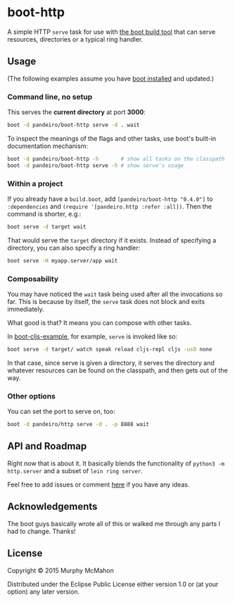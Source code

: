 # boot-http

A simple HTTP `serve` task for use with [the boot build tool][boot]
that can serve resources, directories or a typical ring handler.


## Usage

(The following examples assume you have [boot installed][installboot] and updated.)

### Command line, no setup

This serves the **current directory** at port **3000**:

```bash
boot -d pandeiro/boot-http serve -d . wait
```

To inspect the meanings of the flags and other tasks, use boot's built-in
documentation mechanism:

```bash
boot -d pandeiro/boot-http -h       # show all tasks on the classpath
boot -d pandeiro/boot-http serve -h # show serve's usage
```

### Within a project

If you already have a `build.boot`, add `[pandeiro/boot-http "0.4.0"]` to `:dependencies` and
`(require '[pandeiro.http :refer :all])`. Then the command is shorter, e.g.:

```bash
boot serve -d target wait
```

That would serve the `target` directory if it exists. Instead of specifying a directory,
you can also specify a ring handler:

```bash
boot serve -H myapp.server/app wait
```

### Composability

You may have noticed the `wait` task being used after all the invocations so far. This is
because by itself, the `serve` task does not block and exits immediately.

What good is that? It means you can compose with other tasks.

In [boot-cljs-example][boot-cljs-example], for example, `serve` is
invoked like so:

```bash
boot serve -d target/ watch speak reload cljs-repl cljs -usO none
```

In that case, since serve is given a directory, it serves the directory and whatever
resources can be found on the classpath, and then gets out of the way.

### Other options

You can set the port to serve on, too:

```bash
boot -d pandeiro/http serve -d . -p 8888 wait
```


## API and Roadmap

Right now that is about it. It basically blends the functionality of `python3 -m http.server` and
a subset of `lein ring server`.

Feel free to add issues or comment [here][boot-discourse] if
you have any ideas.


## Acknowledgements

The boot guys basically wrote all of this or walked me through any parts I had to change. Thanks!


## License

Copyright © 2015 Murphy McMahon

Distributed under the Eclipse Public License either version 1.0 or (at
your option) any later version.

[boot]:              https://github.com/boot-clj/boot
[boot-cljs-example]: https://github.com/adzerk/boot-cljs-example
[installboot]:       https://github.com/boot-clj/boot#install
[boot-discourse]:    http://hoplon.discoursehosting.net/t/boot-http-0-4-0/361



